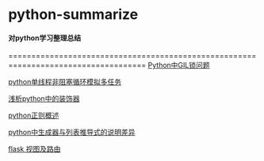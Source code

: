 # python-summarize
#### 对python学习整理总结
====================================================================================<bz>
<bz>
<bz>
[Python中GIL锁问题](https://github.com/samzhuoyiran/python-summarize/blob/master/python%E4%B8%ADGIL%E9%94%81%E9%97%AE%E9%A2%98)<bz>

[python单线程非阻塞循环模拟多任务](https://github.com/samzhuoyiran/python-summarize/blob/master/%E5%8D%95%E7%BA%BF%E7%A8%8B%E4%BD%BF%E7%94%A8while%E5%BE%AA%E7%8E%AF%E6%A8%A1%E6%8B%9F%E5%A4%9A%E4%BB%BB%E5%8A%A1.py) <bz>

[浅析python中的装饰器](https://github.com/samzhuoyiran/python-summarize/blob/master/%E6%B5%85%E8%B0%88python%E7%9A%84%E8%A3%85%E9%A5%B0%E5%99%A8.md) <bz>

[python正则概述](https://github.com/samzhuoyiran/python-summarize/blob/master/python%E6%AD%A3%E5%88%99%E6%A6%82%E8%A7%88.md)<bz>
  
[python中生成器与列表推导式的说明差异](https://github.com/samzhuoyiran/python-summarize/edit/master/python%E7%9A%84%E7%94%9F%E6%88%90%E5%99%A8%E5%92%8C%E5%88%97%E8%A1%A8%E6%8E%A8%E5%AF%BC%E5%BC%8F%E7%9A%84%E8%AF%B4%E6%98%8E.md)<bz>
  
[flask 视图及路由](https://github.com/samzhuoyiran/python-summarize/blob/master/flask%E6%A1%86%E6%9E%B6%E8%A7%86%E5%9B%BE%E5%8F%8A%E8%B7%AF%E7%94%B1%E9%83%A8%E5%88%86.md)
